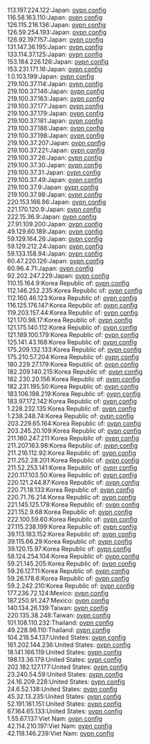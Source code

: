 113.197.224.122:Japan: [ovpn config](vpn/113_197_224_122.ovpn)  
116.58.163.110:Japan: [ovpn config](vpn/116_58_163_110.ovpn)  
126.115.216.136:Japan: [ovpn config](vpn/126_115_216_136.ovpn)  
126.59.254.193:Japan: [ovpn config](vpn/126_59_254_193.ovpn)  
126.92.197.157:Japan: [ovpn config](vpn/126_92_197_157.ovpn)  
131.147.36.195:Japan: [ovpn config](vpn/131_147_36_195.ovpn)  
133.114.37.125:Japan: [ovpn config](vpn/133_114_37_125.ovpn)  
153.184.226.126:Japan: [ovpn config](vpn/153_184_226_126.ovpn)  
153.231.171.16:Japan: [ovpn config](vpn/153_231_171_16.ovpn)  
1.0.103.199:Japan: [ovpn config](vpn/1_0_103_199.ovpn)  
219.100.37.114:Japan: [ovpn config](vpn/219_100_37_114.ovpn)  
219.100.37.146:Japan: [ovpn config](vpn/219_100_37_146.ovpn)  
219.100.37.163:Japan: [ovpn config](vpn/219_100_37_163.ovpn)  
219.100.37.177:Japan: [ovpn config](vpn/219_100_37_177.ovpn)  
219.100.37.179:Japan: [ovpn config](vpn/219_100_37_179.ovpn)  
219.100.37.181:Japan: [ovpn config](vpn/219_100_37_181.ovpn)  
219.100.37.186:Japan: [ovpn config](vpn/219_100_37_186.ovpn)  
219.100.37.198:Japan: [ovpn config](vpn/219_100_37_198.ovpn)  
219.100.37.207:Japan: [ovpn config](vpn/219_100_37_207.ovpn)  
219.100.37.221:Japan: [ovpn config](vpn/219_100_37_221.ovpn)  
219.100.37.26:Japan: [ovpn config](vpn/219_100_37_26.ovpn)  
219.100.37.30:Japan: [ovpn config](vpn/219_100_37_30.ovpn)  
219.100.37.31:Japan: [ovpn config](vpn/219_100_37_31.ovpn)  
219.100.37.49:Japan: [ovpn config](vpn/219_100_37_49.ovpn)  
219.100.37.9:Japan: [ovpn config](vpn/219_100_37_9.ovpn)  
219.100.37.98:Japan: [ovpn config](vpn/219_100_37_98.ovpn)  
220.153.166.86:Japan: [ovpn config](vpn/220_153_166_86.ovpn)  
221.170.120.9:Japan: [ovpn config](vpn/221_170_120_9.ovpn)  
222.15.36.9:Japan: [ovpn config](vpn/222_15_36_9.ovpn)  
27.91.109.200:Japan: [ovpn config](vpn/27_91_109_200.ovpn)  
49.129.60.189:Japan: [ovpn config](vpn/49_129_60_189.ovpn)  
59.129.164.26:Japan: [ovpn config](vpn/59_129_164_26.ovpn)  
59.129.212.24:Japan: [ovpn config](vpn/59_129_212_24.ovpn)  
59.133.158.94:Japan: [ovpn config](vpn/59_133_158_94.ovpn)  
60.47.220.126:Japan: [ovpn config](vpn/60_47_220_126.ovpn)  
60.96.4.71:Japan: [ovpn config](vpn/60_96_4_71.ovpn)  
92.202.247.229:Japan: [ovpn config](vpn/92_202_247_229.ovpn)  
110.15.164.9:Korea Republic of: [ovpn config](vpn/110_15_164_9.ovpn)  
112.146.252.235:Korea Republic of: [ovpn config](vpn/112_146_252_235.ovpn)  
112.160.46.123:Korea Republic of: [ovpn config](vpn/112_160_46_123.ovpn)  
116.125.176.147:Korea Republic of: [ovpn config](vpn/116_125_176_147.ovpn)  
119.203.157.44:Korea Republic of: [ovpn config](vpn/119_203_157_44.ovpn)  
121.170.98.17:Korea Republic of: [ovpn config](vpn/121_170_98_17.ovpn)  
121.175.140.112:Korea Republic of: [ovpn config](vpn/121_175_140_112.ovpn)  
121.189.100.179:Korea Republic of: [ovpn config](vpn/121_189_100_179.ovpn)  
125.141.43.168:Korea Republic of: [ovpn config](vpn/125_141_43_168.ovpn)  
175.209.132.133:Korea Republic of: [ovpn config](vpn/175_209_132_133.ovpn)  
175.210.57.204:Korea Republic of: [ovpn config](vpn/175_210_57_204.ovpn)  
180.229.27.179:Korea Republic of: [ovpn config](vpn/180_229_27_179.ovpn)  
182.209.140.215:Korea Republic of: [ovpn config](vpn/182_209_140_215.ovpn)  
182.230.20.156:Korea Republic of: [ovpn config](vpn/182_230_20_156.ovpn)  
182.231.195.50:Korea Republic of: [ovpn config](vpn/182_231_195_50.ovpn)  
183.106.198.219:Korea Republic of: [ovpn config](vpn/183_106_198_219.ovpn)  
183.97.172.142:Korea Republic of: [ovpn config](vpn/183_97_172_142.ovpn)  
1.228.232.135:Korea Republic of: [ovpn config](vpn/1_228_232_135.ovpn)  
1.238.248.74:Korea Republic of: [ovpn config](vpn/1_238_248_74.ovpn)  
203.229.65.164:Korea Republic of: [ovpn config](vpn/203_229_65_164.ovpn)  
203.245.20.109:Korea Republic of: [ovpn config](vpn/203_245_20_109.ovpn)  
211.180.247.211:Korea Republic of: [ovpn config](vpn/211_180_247_211.ovpn)  
211.207.163.98:Korea Republic of: [ovpn config](vpn/211_207_163_98.ovpn)  
211.216.112.92:Korea Republic of: [ovpn config](vpn/211_216_112_92.ovpn)  
211.252.28.201:Korea Republic of: [ovpn config](vpn/211_252_28_201.ovpn)  
211.52.253.141:Korea Republic of: [ovpn config](vpn/211_52_253_141.ovpn)  
220.117.103.50:Korea Republic of: [ovpn config](vpn/220_117_103_50.ovpn)  
220.121.244.87:Korea Republic of: [ovpn config](vpn/220_121_244_87.ovpn)  
220.71.18.133:Korea Republic of: [ovpn config](vpn/220_71_18_133.ovpn)  
220.71.76.214:Korea Republic of: [ovpn config](vpn/220_71_76_214.ovpn)  
221.145.125.178:Korea Republic of: [ovpn config](vpn/221_145_125_178.ovpn)  
221.152.9.68:Korea Republic of: [ovpn config](vpn/221_152_9_68.ovpn)  
222.100.59.60:Korea Republic of: [ovpn config](vpn/222_100_59_60.ovpn)  
27.115.238.199:Korea Republic of: [ovpn config](vpn/27_115_238_199.ovpn)  
39.113.183.152:Korea Republic of: [ovpn config](vpn/39_113_183_152.ovpn)  
39.115.66.29:Korea Republic of: [ovpn config](vpn/39_115_66_29.ovpn)  
39.120.15.97:Korea Republic of: [ovpn config](vpn/39_120_15_97.ovpn)  
58.124.254.104:Korea Republic of: [ovpn config](vpn/58_124_254_104.ovpn)  
59.21.145.205:Korea Republic of: [ovpn config](vpn/59_21_145_205.ovpn)  
59.26.127.11:Korea Republic of: [ovpn config](vpn/59_26_127_11.ovpn)  
59.26.178.6:Korea Republic of: [ovpn config](vpn/59_26_178_6.ovpn)  
59.2.242.210:Korea Republic of: [ovpn config](vpn/59_2_242_210.ovpn)  
177.236.72.124:Mexico: [ovpn config](vpn/177_236_72_124.ovpn)  
187.250.91.247:Mexico: [ovpn config](vpn/187_250_91_247.ovpn)  
140.134.26.139:Taiwan: [ovpn config](vpn/140_134_26_139.ovpn)  
220.135.38.248:Taiwan: [ovpn config](vpn/220_135_38_248.ovpn)  
101.108.110.232:Thailand: [ovpn config](vpn/101_108_110_232.ovpn)  
49.228.96.110:Thailand: [ovpn config](vpn/49_228_96_110.ovpn)  
104.218.54.137:United States: [ovpn config](vpn/104_218_54_137.ovpn)  
161.202.144.236:United States: [ovpn config](vpn/161_202_144_236.ovpn)  
18.141.166.119:United States: [ovpn config](vpn/18_141_166_119.ovpn)  
198.13.36.179:United States: [ovpn config](vpn/198_13_36_179.ovpn)  
202.182.127.177:United States: [ovpn config](vpn/202_182_127_177.ovpn)  
23.240.54.59:United States: [ovpn config](vpn/23_240_54_59.ovpn)  
24.16.209.228:United States: [ovpn config](vpn/24_16_209_228.ovpn)  
24.6.52.138:United States: [ovpn config](vpn/24_6_52_138.ovpn)  
45.32.13.235:United States: [ovpn config](vpn/45_32_13_235.ovpn)  
52.191.161.151:United States: [ovpn config](vpn/52_191_161_151.ovpn)  
67.164.65.133:United States: [ovpn config](vpn/67_164_65_133.ovpn)  
1.55.67.137:Viet Nam: [ovpn config](vpn/1_55_67_137.ovpn)  
42.114.210.197:Viet Nam: [ovpn config](vpn/42_114_210_197.ovpn)  
42.118.146.239:Viet Nam: [ovpn config](vpn/42_118_146_239.ovpn)  
